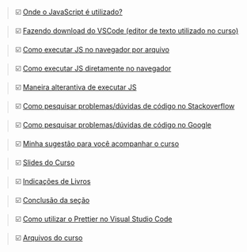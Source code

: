 
> ☑️ [Onde o JavaScript é utilizado?]() 

> ☑️ [Fazendo download do VSCode (editor de texto utilizado no curso)]()

> ☑️ [Como executar JS no navegador por arquivo]()

> ☑️ [Como executar JS diretamente no navegador]()

> ☑️ [Maneira alterantiva de executar JS]()

> ☑️ [Como pesquisar problemas/dúvidas de código no Stackoverflow]()

> ☑️ [Como pesquisar problemas/dúvidas de código no Google]()

> ☑️ [Minha sugestão para você acompanhar o curso]()


> ☑️ [Slides do Curso]()

> ☑️ [Indicações de Livros]()

> ☑️ [Conclusão da seção]()

> ☑️ [Como utilizar o Prettier no Visual Studio Code]()

> ☑️ [Arquivos do curso]()





